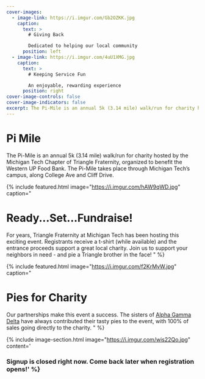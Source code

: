 ```yaml
---
cover-images:
  - image-link: https://i.imgur.com/Gb2OZKK.jpg
    caption:
      text: >
        # Giving Back

        Dedicated to helping our local community
      position: left
  - image-link: https://i.imgur.com/4uU1XMG.jpg
    caption:
      text: >
        # Keeping Service Fun

        An enjoyable, rewarding experience
      position: right
cover-image-controls: false
cover-image-indicators: false
excerpt: The Pi-Mile is an annual 5k (3.14 mile) walk/run for charity hosted by the Michigan Tech Chapter of Triangle Fraternity, organized to benefit the Western UP Food Bank. The Pi-Mile takes place through Michigan Tech’s campus, along College Ave, and Cliff Drive.
---
```


# Pi Mile

The Pi-Mile is an annual 5k (3.14 mile) walk/run for charity hosted by the Michigan Tech Chapter of Triangle Fraternity, organized to benefit the Western UP Food Bank. The Pi-Mile takes place through Michigan Tech’s campus, along College Ave and Cliff Drive.

{% include featured.html image="https://i.imgur.com/hAW9qWD.jpg" caption="
# Ready...Set...Fundraise!

For years, Triangle Fraternity at Michigan Tech has been hosting this exciting event. Registrants receive a t-shirt (while available) and the entrance proceeds support a great local charity. Join us to support your neighbors in need - and pie a Triangle brother in the face!
" %}

{% include featured.html image="https://i.imgur.com/f2KrMvW.jpg" caption="
# Pies for Charity

Our partnerships make this event a success. The sisters of [Alpha Gamma Delta](https://www.involvement.mtu.edu/organization/alpha-gamma-delta) have always contributed their tasty pies to the event, with 100% of sales going directly to the charity.
" %}

{% include image-section.html image="https://i.imgur.com/wis22Qo.jpg" content='
<!--## Registration is Open-->

<!--Courtesy of the [Inter-Residence Housing Council (IRHC)](https://www.involvement.mtu.edu/organization/IRHC), the first **100** Michigan Tech Residence Hall students who signup will receive a **half-price** discount on the registration fee. Signup before the run and receive a T-shirt at no additional cost, while supplies last.
The 2019 Pi Mile is scheduled for Sunday, September 22 and will begin at 10:00 AM. If you have additional questions contact [triangle-svc@mtu.edu](mailto:triangle-svc@mtu.edu).

<a class="btn btn-primary" href="https://forms.gle/6MVppurvbVKuWS7AA" role="button">Signup</a>-->

### Signup is closed right now. Come back later when registration opens!' %}
